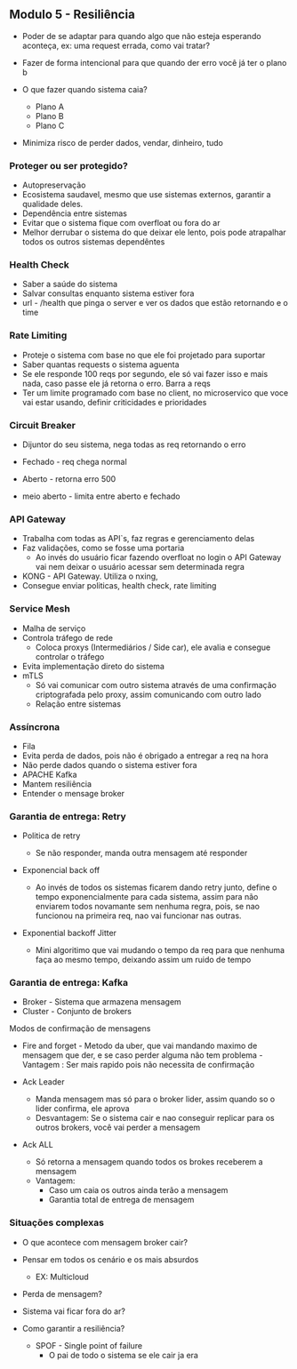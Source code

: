 ## Modulo 5 - Resiliência

  - Poder de se adaptar para quando algo que não esteja esperando aconteça, ex: uma request errada, como vai tratar?

  - Fazer de forma intencional para que quando der erro você já ter o plano b
    
  - O que fazer quando sistema caia?
    - Plano A
    - Plano B
    - Plano C
  
  - Minimiza risco de perder dados, vendar, dinheiro, tudo

### Proteger ou ser protegido?

  - Autopreservação
  - Ecosistema saudavel, mesmo que use sistemas externos, garantir a qualidade deles.
  - Dependência entre sistemas
  - Evitar que o sistema fique com overfloat ou fora do ar
  - Melhor derrubar o sistema do que deixar ele lento, pois pode atrapalhar todos os outros sistemas dependêntes

### Health Check

  - Saber a saúde do sistema
  - Salvar consultas enquanto sistema estiver fora
  - url - /health que pinga o server e ver os dados que estão retornando e o time

  ### Rate Limiting

  - Proteje o sistema com base no que ele foi projetado para suportar
  - Saber quantas requests o sistema aguenta
  - Se ele responde 100 reqs por segundo,  ele só vai fazer isso e mais nada, caso passe ele já retorna o erro. Barra a reqs
  - Ter um limite programado com base no client, no microservico que voce vai estar usando, definir criticidades e prioridades

  ### Circuit Breaker

  - Dijuntor do seu sistema, nega todas as req retornando o erro

  - Fechado - req chega normal
  - Aberto - retorna erro 500
  - meio aberto - limita entre aberto e fechado

  ### API Gateway

  - Trabalha com todas as API`s, faz regras e gerenciamento delas
  - Faz validações, como se fosse uma portaria
    - Ao invés do usuário ficar fazendo overfloat no login o API Gateway vai nem deixar o usuário acessar sem determinada regra
  - KONG - API Gateway. Utiliza o nxing,
  - Consegue enviar politicas, health check, rate limiting

  ### Service Mesh

  - Malha de serviço
  - Controla tráfego de rede
    - Coloca proxys (Intermediários / Side car), ele avalia e consegue controlar o tráfego
  - Evita implementação direto do sistema
  - mTLS
    - Só vai comunicar com outro sistema através de uma confirmação criptografada pelo proxy, assim comunicando com outro lado
    - Relação entre sistemas

  ### Assíncrona

  - Fila 
  - Evita perda de dados, pois não é obrigado a entregar a req na hora
  - Não perde dados quando o sistema estiver fora
  - APACHE Kafka
  - Mantem resiliência
  - Entender o mensage broker

  ### Garantia de entrega: Retry 

  - Politica de retry
    - Se não responder, manda outra mensagem até responder
  
  - Exponencial back off
    - Ao invés de todos os sistemas ficarem dando retry junto, define o tempo exponencialmente para cada sistema, assim para não enviarem todos novamante sem nenhuma regra, pois, se nao funcionou na primeira req, nao vai funcionar nas outras.
  
  - Exponential backoff Jitter
    - Mini algoritimo que vai mudando o tempo da req para que nenhuma faça ao mesmo tempo, deixando assim um ruido de tempo

  ### Garantia de entrega: Kafka 

  - Broker - Sistema que armazena mensagem
  - Cluster - Conjunto de brokers
  
  Modos de confirmação de mensagens

  -  Fire and forget
    - Metodo da uber, que vai mandando maximo de mensagem que der, e se caso perder alguma não tem problema
    - Vantagem : Ser mais rapido pois não necessita de confirmação
  
  - Ack Leader
    - Manda mensagem mas só para o broker lider, assim quando so o lider confirma, ele aprova
    - Desvantagem: Se o sistema cair e nao conseguir replicar para os outros brokers, você vai perder a mensagem
    
  - Ack ALL
    - Só retorna a mensagem quando todos os brokes receberem a mensagem
    - Vantagem:
      - Caso um caia os outros ainda terão a mensagem
      - Garantia total de entrega de mensagem

  ### Situações complexas
  
  - O que acontece com mensagem broker cair?

  - Pensar em todos os cenário e os mais absurdos
    - EX: Multicloud

  - Perda de mensagem?

  - Sistema vai ficar fora do ar?

  - Como garantir a resiliência?
    - SPOF - Single point of failure 
      - O pai de todo o sistema se ele cair ja era
  



